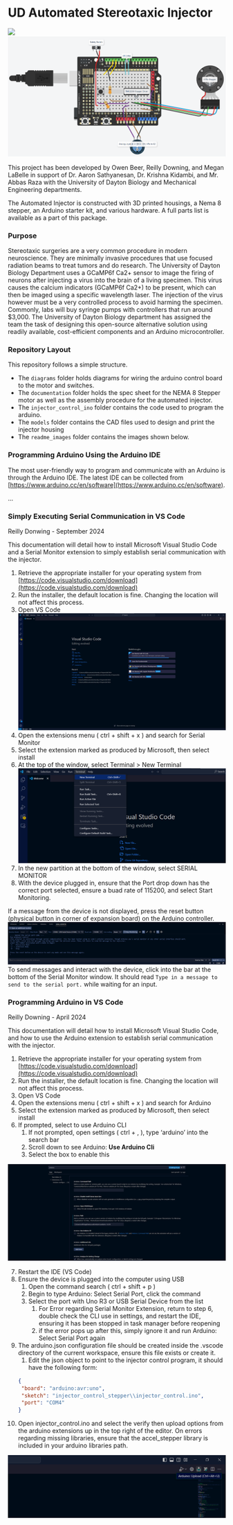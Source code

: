 # **UD Automated Stereotaxic Injector**

![](/readme_images/injector.png) 
![](/diagrams/injector_arduino.png)

This project has been developed by Owen Beer, Reilly Downing, and Megan LaBelle in support of Dr. Aaron Sathyanesan, Dr. Krishna Kidambi, and Mr. Abbas Raza with the University of Dayton Biology and Mechanical Engineering departments.

The Automated Injector is constructed with 3D printed housings, a Nema 8 stepper, an  Arduino starter kit, and various hardware. A full parts list is available as a part of this package.

### Purpose
Stereotaxic surgeries are a very common procedure in modern neuroscience. They are minimally invasive procedures that use focused radiation beams to treat tumors and do research. The University of Dayton Biology Department uses a GCaMP6f Ca2+ sensor to image the firing of neurons after injecting a virus into the brain of a living specimen. This virus causes the calcium indicators (GCaMP6f Ca2+) to be present, which can then be imaged using a specific wavelength laser. The injection of the virus however must be a very controlled process to avoid harming the specimen. Commonly, labs will buy syringe pumps with controllers that run around $3,000. The University of Dayton Biology department has assigned the team the task of designing this open-source alternative solution using readily available, cost-efficient components and an Arduino microcontroller.

### Repository Layout
This repository follows a simple structure.
  - The `diagrams` folder holds diagrams for wiring the arduino control board to the motor and switches. 
  - The `documentation` folder holds the spec sheet for the NEMA 8 Stepper motor as well as the assembly procedure for the automated injector.
  - The `injector_control_ino` folder contains the code used to program the arduino.
  - The `models` folder contains the CAD files used to design and print the injector housing
  - The `readme_images` folder contains the images shown below.

### Programming Arduino Using the Arduino IDE
The most user-friendly way to program and communicate with an Arduino is through the Arduino IDE. The latest IDE can be collected from [https://www.arduino.cc/en/software](https://www.arduino.cc/en/software). 

...

### Simply Executing Serial Communication in VS Code 
Reilly Donwing - September 2024

This documentation will detail how to install Microsoft Visual Studio Code and a Serial Monitor extension to simply establish serial communication with the injector.

1. Retrieve the appropriate installer for your operating system from [https://code.visualstudio.com/download](https://code.visualstudio.com/download)   
2. Run the installer, the default location is fine. Changing the location will not affect this process.  
3. Open VS Code  
![](/readme_images/vs_home.png)  
4. Open the extensions menu ( ctrl \+ shift \+ x ) and search for Serial Monitor 
5. Select the extension marked as produced by Microsoft, then select install
6. At the top of the window, select Terminal > New Terminal
![](/readme_images/vs_new-terminal.png)  
7. In the new partition at the bottom of the window, select SERIAL MONITOR
8. With the device plugged in, ensure that the Port drop down has the correct port selected, ensure a buad rate of 115200, and select Start Monitoring.

If a message from the device is not displayed, press the reset button (physical button in corner of expansion board) on the Arduino controller.  
![](/readme_images/terminal_view.png)  
To send messages and interact with the device, click into the bar at the bottom of the Serial Monitor window. It should read `Type in a message to send to the serial port.` while waiting for an input.


### Programming Arduino in VS Code
Reilly Downing \- April 2024

This documentation will detail how to install Microsoft Visual Studio Code, and how to use the Arduino extension to establish serial communication with the injector.

1. Retrieve the appropriate installer for your operating system from [https://code.visualstudio.com/download](https://code.visualstudio.com/download)   
2. Run the installer, the default location is fine. Changing the location will not affect this process.  
3. Open VS Code  
4. Open the extensions menu ( ctrl \+ shift \+ x ) and search for Arduino  
5. Select the extension marked as produced by Microsoft, then select install  
6. If prompted, select to use Arduino CLI  
   1. If not prompted, open settings ( ctrl \+ , ), type ‘arduino’ into the search bar  
   2. Scroll down to see Arduino: **Use Arduino Cli**  
   3. Select the box to enable this

![](/readme_images/command_path.png)

7. Restart the IDE (VS Code)  
8. Ensure the device is plugged into the computer using USB  
   1. Open the command search ( ctrl \+ shift \+ p )  
   2. Begin to type Arduino: Select Serial Port, click the command  
   3. Select the port with Uno R3 or USB Serial Device from the list  
      1. For Error regarding Serial Monitor Extension, return to step 6, double check the CLI use in settings, and restart the IDE, ensuring it has been stopped in task manager before reopening  
      2. if the error pops up after this, simply ignore it and run Arduino: Select Serial Port again  
9. The arduino.json configuration file should be created inside the .vscode directory of the current workspace, ensure this file exists or create it.
   1. Edit the json object to point to the injector control program, it should have the following form:
   ```json
   {
    "board": "arduino:avr:uno",
    "sketch": "injector_control_stepper\\injector_control.ino",
    "port": "COM4"
   }
   ```
10. Open injector_control.ino and select the verify then upload options from the arduino extensions up in the top right of the editor. On errors regarding missing libraries, ensure that the accel_stepper library is included in your arduino libraries path.

![](/readme_images/upload_code.png)